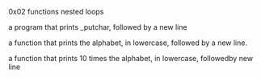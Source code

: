 0x02 functions nested loops

a program that prints _putchar, followed by a new line

a function that prints the alphabet, in lowercase, followed by a new line.

a function that prints 10 times the alphabet, in lowercase, followedby new line
